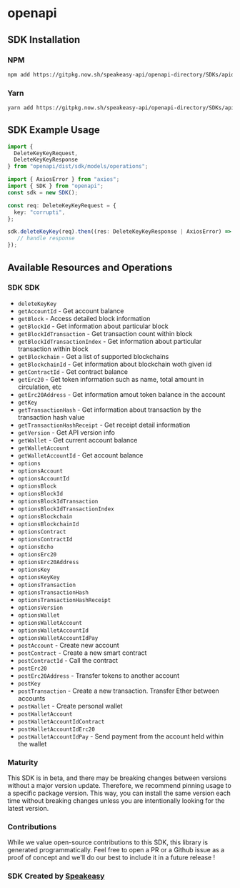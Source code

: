# openapi

<!-- Start SDK Installation -->
## SDK Installation

### NPM

```bash
npm add https://gitpkg.now.sh/speakeasy-api/openapi-directory/SDKs/apidapp.com/2019-02-14T164701Z/typescript
```

### Yarn

```bash
yarn add https://gitpkg.now.sh/speakeasy-api/openapi-directory/SDKs/apidapp.com/2019-02-14T164701Z/typescript
```
<!-- End SDK Installation -->

## SDK Example Usage
<!-- Start SDK Example Usage -->
```typescript
import {
  DeleteKeyKeyRequest,
  DeleteKeyKeyResponse
} from "openapi/dist/sdk/models/operations";

import { AxiosError } from "axios";
import { SDK } from "openapi";
const sdk = new SDK();

const req: DeleteKeyKeyRequest = {
  key: "corrupti",
};

sdk.deleteKeyKey(req).then((res: DeleteKeyKeyResponse | AxiosError) => {
   // handle response
});
```
<!-- End SDK Example Usage -->

<!-- Start SDK Available Operations -->
## Available Resources and Operations

### SDK SDK

* `deleteKeyKey`
* `getAccountId` - Get account balance
* `getBlock` - Access detailed block information
* `getBlockId` - Get information about particular block
* `getBlockIdTransaction` - Get transaction count within block
* `getBlockIdTransactionIndex` - Get information about particular transaction within block
* `getBlockchain` - Get a list of supported blockchains
* `getBlockchainId` - Get information about blockchain woth given id
* `getContractId` - Get contract balance
* `getErc20` - Get token information such as name, total amount in circulation, etc
* `getErc20Address` - Get information amout token balance in the account
* `getKey`
* `getTransactionHash` - Get information about transaction by the transaction hash value
* `getTransactionHashReceipt` - Get receipt detail information
* `getVersion` - Get API version info
* `getWallet` - Get current account balance
* `getWalletAccount`
* `getWalletAccountId` - Get account balance
* `options`
* `optionsAccount`
* `optionsAccountId`
* `optionsBlock`
* `optionsBlockId`
* `optionsBlockIdTransaction`
* `optionsBlockIdTransactionIndex`
* `optionsBlockchain`
* `optionsBlockchainId`
* `optionsContract`
* `optionsContractId`
* `optionsEcho`
* `optionsErc20`
* `optionsErc20Address`
* `optionsKey`
* `optionsKeyKey`
* `optionsTransaction`
* `optionsTransactionHash`
* `optionsTransactionHashReceipt`
* `optionsVersion`
* `optionsWallet`
* `optionsWalletAccount`
* `optionsWalletAccountId`
* `optionsWalletAccountIdPay`
* `postAccount` - Create new account
* `postContract` - Create a new smart contract
* `postContractId` - Call the contract
* `postErc20`
* `postErc20Address` - Transfer tokens to another account
* `postKey`
* `postTransaction` - Create a new transaction. Transfer Ether between accounts
* `postWallet` - Create personal wallet
* `postWalletAccount`
* `postWalletAccountIdContract`
* `postWalletAccountIdErc20`
* `postWalletAccountIdPay` - Send payment from the account held within the wallet
<!-- End SDK Available Operations -->

### Maturity

This SDK is in beta, and there may be breaking changes between versions without a major version update. Therefore, we recommend pinning usage
to a specific package version. This way, you can install the same version each time without breaking changes unless you are intentionally
looking for the latest version.

### Contributions

While we value open-source contributions to this SDK, this library is generated programmatically.
Feel free to open a PR or a Github issue as a proof of concept and we'll do our best to include it in a future release !

### SDK Created by [Speakeasy](https://docs.speakeasyapi.dev/docs/using-speakeasy/client-sdks)


